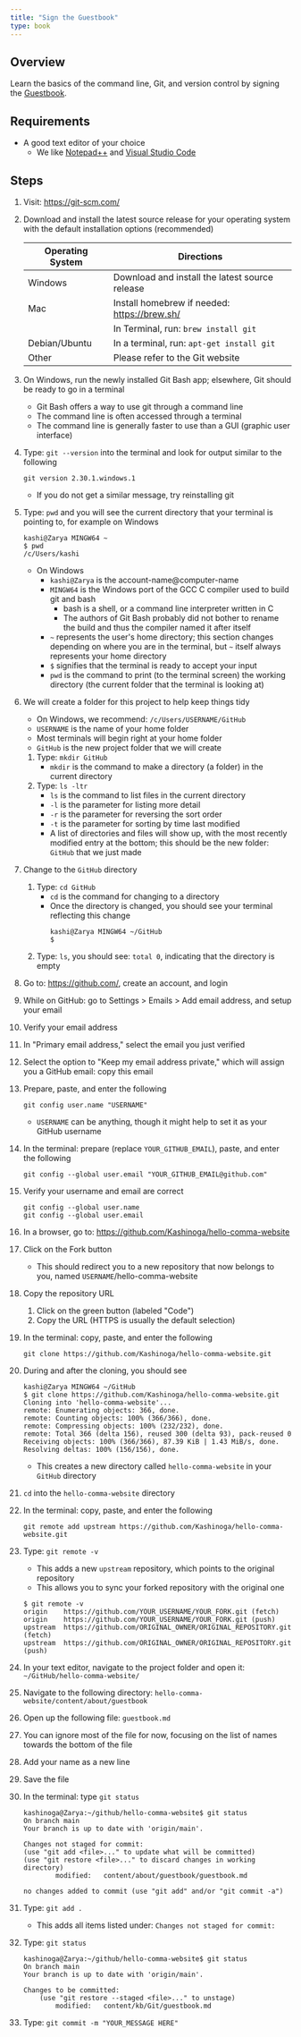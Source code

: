 ```yaml
---
title: "Sign the Guestbook"
type: book
---
```


## Overview

Learn the basics of the command line, Git, and version control by signing the [Guestbook](/about/guestbook).

## Requirements

- A good text editor of your choice
  - We like [Notepad++](https://notepad-plus-plus.org/) and [Visual Studio Code](https://code.visualstudio.com/)

## Steps

1. Visit: https://git-scm.com/
2. Download and install the latest source release for your operating system with the default installation options (recommended)

   | Operating System | Directions                                     |
   | ---------------- | ---------------------------------------------- |
   | Windows          | Download and install the latest source release |
   | Mac              | Install homebrew if needed: https://brew.sh/   |
   |                  | In Terminal, run: `brew install git`           |
   | Debian/Ubuntu    | In a terminal, run: `apt-get install git`      |
   | Other            | Please refer to the Git website                |

3. On Windows, run the newly installed Git Bash app; elsewhere, Git should be ready to go in a terminal
   - Git Bash offers a way to use git through a command line
   - The command line is often accessed through a terminal
   - The command line is generally faster to use than a GUI (graphic user interface)
4. Type: `git --version` into the terminal and look for output similar to the following

   `git version 2.30.1.windows.1`

   - If you do not get a similar message, try reinstalling git

5. Type: `pwd` and you will see the current directory that your terminal is pointing to, for example on Windows

   ```
   kashi@Zarya MINGW64 ~
   $ pwd
   /c/Users/kashi
   ```

   - On Windows
     - `kashi@Zarya` is the account-name@computer-name
     - `MINGW64` is the Windows port of the GCC C compiler used to build git and bash
       - bash is a shell, or a command line interpreter written in C
       - The authors of Git Bash probably did not bother to rename the build and thus the compiler named it after itself
     - `~` represents the user's home directory; this section changes depending on where you are in the terminal, but `~` itself always represents your home directory
     - `$` signifies that the terminal is ready to accept your input
     - `pwd` is the command to print (to the terminal screen) the working directory (the current folder that the terminal is looking at)

6. We will create a folder for this project to help keep things tidy
   - On Windows, we recommend: `/c/Users/USERNAME/GitHub`
   - `USERNAME` is the name of your home folder
   - Most terminals will begin right at your home folder
   - `GitHub` is the new project folder that we will create
   1. Type: `mkdir GitHub`
      - `mkdir` is the command to make a directory (a folder) in the current directory
   2. Type: `ls -ltr`
      - `ls` is the command to list files in the current directory
      - `-l` is the parameter for listing more detail
      - `-r` is the parameter for reversing the sort order
      - `-t` is the parameter for sorting by time last modified
      - A list of directories and files will show up, with the most recently modified entry at the bottom; this should be the new folder: `GitHub` that we just made
7. Change to the `GitHub` directory

   1. Type: `cd GitHub`
      - `cd` is the command for changing to a directory
      - Once the directory is changed, you should see your terminal reflecting this change
        ```
        kashi@Zarya MINGW64 ~/GitHub
        $
        ```
   2. Type: `ls`, you should see: `total 0`, indicating that the directory is empty

8. Go to: https://github.com/, create an account, and login
9. While on GitHub: go to Settings > Emails > Add email address, and setup your email
10. Verify your email address
11. In "Primary email address," select the email you just verified
12. Select the option to "Keep my email address private," which will assign you a GitHub email: copy this email
13. Prepare, paste, and enter the following

    `git config user.name "USERNAME"`

    - `USERNAME` can be anything, though it might help to set it as your GitHub username

14. In the terminal: prepare (replace `YOUR_GITHUB_EMAIL`), paste, and enter the following

    `git config --global user.email "YOUR_GITHUB_EMAIL@github.com"`

15. Verify your username and email are correct

    ```
    git config --global user.name
    git config --global user.email
    ```

16. In a browser, go to: https://github.com/Kashinoga/hello-comma-website
17. Click on the Fork button
    - This should redirect you to a new repository that now belongs to you, named `USERNAME`/hello-comma-website
18. Copy the repository URL
    1. Click on the green button (labeled "Code")
    2. Copy the URL (HTTPS is usually the default selection)
19. In the terminal: copy, paste, and enter the following

    `git clone https://github.com/Kashinoga/hello-comma-website.git`

20. During and after the cloning, you should see
    ```
    kashi@Zarya MINGW64 ~/GitHub
    $ git clone https://github.com/Kashinoga/hello-comma-website.git
    Cloning into 'hello-comma-website'...
    remote: Enumerating objects: 366, done.
    remote: Counting objects: 100% (366/366), done.
    remote: Compressing objects: 100% (232/232), done.
    remote: Total 366 (delta 156), reused 300 (delta 93), pack-reused 0
    Receiving objects: 100% (366/366), 87.39 KiB | 1.43 MiB/s, done.
    Resolving deltas: 100% (156/156), done.
    ```
    - This creates a new directory called `hello-comma-website` in your `GitHub` directory
21. `cd` into the `hello-comma-website` directory
22. In the terminal: copy, paste, and enter the following

    `git remote add upstream https://github.com/Kashinoga/hello-comma-website.git`

23. Type: `git remote -v`

    - This adds a new `upstream` repository, which points to the original repository
    - This allows you to sync your forked repository with the original one

    ```
    $ git remote -v
    origin    https://github.com/YOUR_USERNAME/YOUR_FORK.git (fetch)
    origin    https://github.com/YOUR_USERNAME/YOUR_FORK.git (push)
    upstream  https://github.com/ORIGINAL_OWNER/ORIGINAL_REPOSITORY.git (fetch)
    upstream  https://github.com/ORIGINAL_OWNER/ORIGINAL_REPOSITORY.git (push)
    ```

24. In your text editor, navigate to the project folder and open it: `~/GitHub/hello-comma-website/`
25. Navigate to the following directory: `hello-comma-website/content/about/guestbook`
26. Open up the following file: `guestbook.md`
27. You can ignore most of the file for now, focusing on the list of names towards the bottom of the file
28. Add your name as a new line
29. Save the file
30. In the terminal: type `git status`

    ```
    kashinoga@Zarya:~/github/hello-comma-website$ git status
    On branch main
    Your branch is up to date with 'origin/main'.

    Changes not staged for commit:
    (use "git add <file>..." to update what will be committed)
    (use "git restore <file>..." to discard changes in working directory)
            modified:   content/about/guestbook/guestbook.md

    no changes added to commit (use "git add" and/or "git commit -a")
    ```

31. Type: `git add .`
    - This adds all items listed under: `Changes not staged for commit:`
32. Type: `git status`

    ```
    kashinoga@Zarya:~/github/hello-comma-website$ git status
    On branch main
    Your branch is up to date with 'origin/main'.

    Changes to be committed:
        (use "git restore --staged <file>..." to unstage)
            modified:   content/kb/Git/guestbook.md
    ```

33. Type: `git commit -m "YOUR_MESSAGE HERE"`
